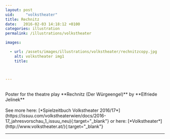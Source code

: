 ```yaml
---
layout: post
uid:     "volkstheater"
title: Rechnitz
date:   2016-02-03 14:18:12 +0100
categories: illustration
permalink: /illustrations/volkstheater

images:

  - url: /assets/images/illustrations/volkstheater/rechnitzcopy.jpg
    alt: volkstheater img1
    title:



---
```

<br>
Poster for the theatre play **Rechnitz (Der Würgeengel)** by **Elfriede Jelinek**
<br>
<br>
See more here:
  [*Spielzeitbuch Volkstheater 2016/17*](https://issuu.com/volkstheaterwien/docs/2016-17_jahresvorschau_1_issuu_neu){:target="_blank"}
or here:
[*Volkstheater*](http://www.volkstheater.at/){:target="_blank"}

---
